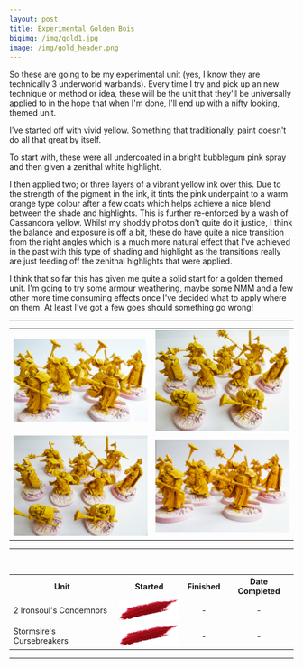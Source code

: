 ```yaml
---
layout: post
title: Experimental Golden Bois
bigimg: /img/gold1.jpg
image: /img/gold_header.png
---
```


So these are going to be my experimental unit (yes, I know they are technically 3 underworld warbands).
Every time I try and pick up an new technique or method or idea, these will be the unit that they'll be universally applied to in the hope that when I'm done, I'll end up with a nifty looking, themed unit. 

I've started off with vivid yellow. Something that traditionally, paint doesn't do all that great by itself. 

To start with, these were all undercoated in a bright bubblegum pink spray and then given a zenithal white highlight. 

I then applied two; or three layers of a vibrant yellow ink over this. Due to the strength of the pigment in the ink, it tints the pink underpaint to a warm orange type colour after a few coats which helps achieve a nice blend between the shade and highlights. This is further re-enforced by a wash of Cassandora yellow. Whilst my shoddy photos don't quite do it justice, I think the balance and exposure is off a bit, these do have quite a nice transition from the right angles which is a much more natural effect that I've achieved in the past with this type of shading and highlight as the transitions really are just feeding off the zenithal highlights that were applied.

I think that so far this has given me quite a solid start for a golden themed unit. I'm going to try some armour weathering, maybe some NMM and a few other more time consuming effects once I've decided what to apply where on them. At least I've got a few goes should something go wrong!

<hr/>
<table style="display: block; margin-left:auto; margin-right: auto;" border="0" cell="0">
<tr  style="border: none;">
<td style="border: none;">
    <img  src="/img/gold1.jpg">
  </td>
<td  style="border: none;">
    <img  src="/img/gold2.jpg">
  </td>
</tr>
<tr  style="border: none;">
<td style="border: none;">
    <img  src="/img/gold3.jpg">
  </td>
<td  style="border: none;">
    <img  src="/img/gold4.jpg">
  </td>
</tr>
</table>
<hr/>



<br/>
<table>
 <tr>
    <th>Unit</th>
    <th style="text-align: center !important;">Started</th>
    <th style="text-align: center !important;">Finished</th>
    <th style="text-align: center !important;">Date Completed</th>
  </tr>
 <tr>
    <td>2 Ironsoul's Condemnors</td>
    <td style="text-align: center !important;"> <img  src="/img/done.png">  </td>
     <td style="text-align: center !important;"> - </td>
      <td style="text-align: center !important;"> - </td>
  </tr>
   <tr>
    <td>Stormsire's Cursebreakers</td>
    <td style="text-align: center !important;"> <img  src="/img/done.png">  </td>
     <td style="text-align: center !important;"> - </td>
      <td style="text-align: center !important;"> - </td>
  </tr>
</table>

<hr/>